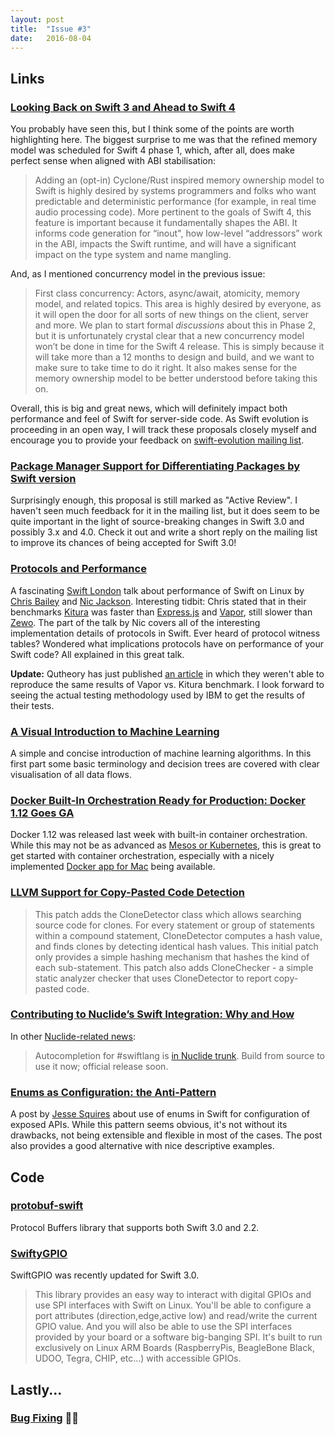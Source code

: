 ```yaml
---
layout: post
title:  "Issue #3"
date:   2016-08-04
---
```


## Links

### [Looking Back on Swift 3 and Ahead to Swift 4](https://lists.swift.org/pipermail/swift-evolution/Week-of-Mon-20160725/025676.html)

You probably have seen this, but I think some of the points are worth
highlighting here. The biggest surprise to me was that the refined memory model
was scheduled for Swift 4 phase 1, which, after all, does make perfect sense when aligned
with ABI stabilisation:

> Adding an (opt-in) Cyclone/Rust inspired memory ownership model to Swift is highly desired by systems programmers and folks who want predictable and deterministic performance (for example, in real time audio processing code).  More pertinent to the goals of Swift 4, this feature is important because it fundamentally shapes the ABI.  It informs code generation for “inout", how low-level “addressors” work in the ABI, impacts the Swift runtime, and will have a significant impact on the type system and name mangling.

And, as I mentioned concurrency model in the previous issue:

> First class concurrency: Actors, async/await, atomicity, memory model, and related topics.  This area is highly desired by everyone, as it will open the door for all sorts of new things on the client, server and more.  We plan to start formal *discussions* about this in Phase 2, but it is unfortunately crystal clear that a new concurrency model won’t be done in time for the Swift 4 release.  This is simply because it will take more than a 12 months to design and build, and we want to make sure to take time to do it right.  It also makes sense for the memory ownership model to be better understood before taking this on.

Overall, this is big and great news, which will definitely impact both performance
and feel of Swift for server-side code. As Swift evolution is proceeding
in an open way, I will track these proposals closely myself and encourage you to provide
your feedback on [swift-evolution mailing list](https://swift.org/community/#mailing-lists).

### [Package Manager Support for Differentiating Packages by Swift version](https://github.com/apple/swift-evolution/blob/master/proposals/0135-package-manager-support-for-differentiating-packages-by-swift-version.md)

Surprisingly enough, this proposal is still marked as "Active Review". I haven't seen
much feedback for it in the mailing list, but it does seem to be quite important
in the light of source-breaking changes in Swift 3.0 and possibly 3.x and 4.0.
Check it out and write a short reply on the mailing list to improve its chances
of being accepted for Swift 3.0!

### [Protocols and Performance](https://www.youtube.com/watch?v=HxY_JwY5Qew&feature=youtu.be&t=1h24m45s)

A fascinating [Swift London](http://www.meetup.com/swiftlondon/) talk about
performance of Swift on Linux by [Chris Bailey](https://twitter.com/Chris__Bailey)
and [Nic Jackson](http://nicholasjackson.github.io). Interesting tidbit: Chris
stated that in their benchmarks [Kitura](https://github.com/IBM-Swift/Kitura)
was faster than [Express.js](http://expressjs.com) and [Vapor](http://qutheory.io),
still slower than [Zewo](http://www.zewo.io). The part of the talk by Nic covers
all of the interesting implementation details of protocols in Swift. Ever heard
of protocol witness tables? Wondered what implications protocols have on performance
of your Swift code? All explained in this great talk.

**Update:** Qutheory has just published [an article](https://medium.com/@qutheory/vapor-vs-kitura-benchmark-8253fe4a3881#.ny20p2dj0) in which they weren't able to reproduce
the same results of Vapor vs. Kitura benchmark. I look forward to seeing the
actual testing methodology used by IBM to get the results of their tests.

### [A Visual Introduction to Machine Learning](http://www.r2d3.us/visual-intro-to-machine-learning-part-1/)

A simple and concise introduction of machine learning
algorithms. In this first part some basic terminology and decision trees are covered with
clear visualisation of all data flows.

### [Docker Built-In Orchestration Ready for Production: Docker 1.12 Goes GA](https://blog.docker.com/2016/07/docker-built-in-orchestration-ready-for-production-docker-1-12-goes-ga/)

Docker 1.12 was released last week with built-in container orchestration. While
this may not be as advanced as [Mesos or Kubernetes](http://stackoverflow.com/questions/26705201/whats-the-difference-between-apaches-mesos-and-googles-kubernetes),
this is great to get started with container orchestration, especially with a
nicely implemented [Docker app for Mac](https://www.docker.com/products/docker#/mac)
being available.

### [LLVM Support for Copy-Pasted Code Detection](https://reviews.llvm.org/rL276782)

> This patch adds the CloneDetector class which allows searching source code
for clones.
> For every statement or group of statements within a compound statement,
CloneDetector computes a hash value, and finds clones by detecting
identical hash values.
> This initial patch only provides a simple hashing mechanism
that hashes the kind of each sub-statement.
> This patch also adds CloneChecker - a simple static analyzer checker
that uses CloneDetector to report copy-pasted code.

### [Contributing to Nuclide’s Swift Integration: Why and How](http://modocache.io/contributing-to-nuclide-swift)

In other [Nuclide-related news](https://twitter.com/modocache/status/760119495096733696):

> Autocompletion for #swiftlang is [in Nuclide trunk](https://nuclide.io/docs/languages/swift/).
Build from source to use it now; official release soon.

### [Enums as Configuration: the Anti-Pattern](http://www.jessesquires.com/enums-as-configs/)

A post by [Jesse Squires](http://www.jessesquires.com) about use of enums in
Swift for configuration of exposed APIs. While this pattern seems obvious, it's
not without its drawbacks, not being extensible and flexible in most of the cases.
The post also provides a good alternative with nice descriptive examples.

## Code

### [protobuf-swift](https://github.com/alexeyxo/protobuf-swift)

Protocol Buffers library that supports both Swift 3.0 and 2.2.

### [SwiftyGPIO](https://github.com/uraimo/SwiftyGPIO)

SwiftGPIO was recently updated for Swift 3.0.

> This library provides an easy way to interact with digital GPIOs and use SPI interfaces with Swift on Linux. You'll be able to configure a port attributes (direction,edge,active low) and read/write the current GPIO value. And you will also be able to use the SPI interfaces provided by your board or a software big-banging SPI.
> It's built to run exclusively on Linux ARM Boards (RaspberryPis, BeagleBone Black, UDOO, Tegra, CHIP, etc...) with accessible GPIOs.

## Lastly...

### [Bug Fixing](https://twitter.com/thegrugq/status/758996951882801152) 🐛🔨
